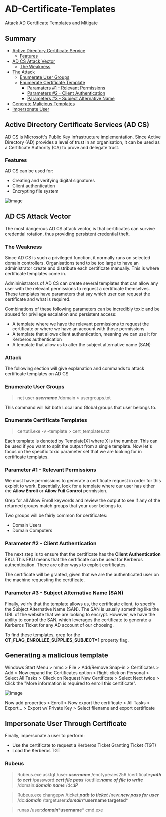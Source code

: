 # AD-Certificate-Templates
Attack AD Certificate Templates and Mitigate


## Summary
- [Active Directory Certificate Service](https://github.com/MalwareBen/AD-Certificate-Templates#active-directory-certificate-services-ad-cs)
  - [Features](https://github.com/MalwareBen/AD-Certificate-Templates#features)  
- [AD CS Attack Vector](https://github.com/MalwareBen/AD-Certificate-Templates#ad-cs-attack-vector)
  - [The Weakness](https://github.com/MalwareBen/AD-Certificate-Templates#the-weakness)
- [The Attack](https://github.com/MalwareBen/AD-Certificate-Templates#attack)
  - [Enumerate User Groups](https://github.com/MalwareBen/AD-Certificate-Templates#enumerate-user-groups) 
  - [Enumerate Certificate Template](https://github.com/MalwareBen/AD-Certificate-Templates#enumerate-certificate-templates)
    - [Paramaters #1 - Relevant Permissions](https://github.com/MalwareBen/AD-Certificate-Templates#parameter-1---relevant-permissions)
    - [Parameters #2 - Client Authentication](https://github.com/MalwareBen/AD-Certificate-Templates#parameter-2---client-authentication)
    - [Parameters #3 - Subject Alternative Name](https://github.com/MalwareBen/AD-Certificate-Templates#parameter-3---subject-alternative-name-san)
- [Generate Malicious Templates](https://github.com/MalwareBen/AD-Certificate-Templates#generating-a-malicious-template)
- [Impersonate User](https://github.com/MalwareBen/AD-Certificate-Templates#impersonate-user-through-certificate)



## Active Directory Certificate Services (AD CS)

AD CS is Microsoft's Public Key Infrastructure implementation. Since Active Directory (AD) provides a level of trust in an organisation, it can be used as a Certificate Authority (CA) to prove and delegate trust.

### Features
AD CS can be used for:
- Creating and verifying digital signatures
- Client authentication
- Encrypting file system

![image](https://user-images.githubusercontent.com/88256245/168492603-af3e8b8b-2069-485c-baee-d57fcfcf99e0.png)

## AD CS Attack Vector
The most dangerous AD CS attack vector, is that certificates can survive credential rotation, thus providing persistent credential theft.

### The Weakness
Since AD CS is such a privileged function, it normally runs on selected domain controllers. Organisations tend to be too large to have an administrator create and distribute each certificate manually. This is where certificate templates come in.

Admininistrators of AD CS can create several templates that can allow any user with the relevant permissions to request a certificate themselves. These templates have parameters that say which user can request the certificate and what is required.

Combinations of these following parameters can be incredibly toxic and be abused for privilege escalation and persistent access:
- A template where we have the relevant permissions to request the certificate or where we have an account with those permissions
- A template that allows client authentication, meaning we can use it for Kerberos authentication
- A template that allow us to alter the subject alternative name (SAN)

### Attack
The following section will give explanation and commands to attack certificate templates on AD CS

### Enumerate User Groups
> net user ***username*** /domain > usergroups.txt

This command will lsit both Local and Global groups that user belongs to.

### Enumerate Certificate Templates
> certutil.exe -v -template > cert_templates.txt

Each template is denoted by Template[X] where X is the number. This can be used if you want to split the output from a single template. Now let's focus on the specific toxic parameter set that we are looking for in certificate templates.

### Parameter #1 - Relevant Permissions
We must have permissions to generate a certificate request in order for this exploit to work. Essentially, look for a template where our user has either the **Allow Enroll** or **Allow Full Control** permission.

Grep for all Allow Enroll keywords and review the output to see if any of the returned groups match groups that your user belongs to.
  
Two groups will be fairly common for certificates:
- Domain Users
- Domain Computers 

### Parameter #2 - Client Authentication
  The next step is to ensure that the certificate has the **Client Authentication** EKU. This EKU means that the certificate can be used for Kerberos authentication. There are other ways to exploit certificates.
  
  The certificate will be granted, given that we are the authenticated user on the machine requesting the certificate.
  
### Parameter #3 - Subject Alternative Name (SAN)
  Finally, veirfy that the template allows us, the certificate client, to specify the Subject Alternative Name (SAN). The SAN is usually something like the URL of the website that we are looking to encrypt. However, we have the ability to control the SAN, which leverages the certificate to generate a Kerberos Ticket for any AD account of our choosing.
  
  To find these templates, grep for the **CT_FLAG_ENROLLEE_SUPPLIES_SUBJECT=1** property flag.
  
## Generating a malicious template
Windows Start Menu > mmc > File > Add/Remove Snap-in > Certificates > Add > Now expand the Certificates option > Right-click on Personal > Select All Tasks > Clieck on Request New Certificate > Select Next twice > Click the "More information is required to enroll this certificate".

  ![image](https://user-images.githubusercontent.com/88256245/168494586-3bfed49d-75f8-4931-abb6-f4a2c92b4b5b.png)
  
  Now add properties > Enroll > Now export the certificate > All Tasks > Export... > Export w/ Private Key > Select filename and export certificate
  
## Impersonate User Through Certificate
  Finally, impersonate a user to perform:
  - Use the certificate to request a Kerberos Ticket Granting Ticket (TGT)
  - Load the Kerberos TGT

  ### Rubeus
  > Rubeus.exe asktgt /user:***username*** /enctype:aes256 /certificate:***path to cert*** /password:***cert file pass*** /outfile:***name of file to write*** /domain:***domain name*** /dc:***IP***
  
  > Rubeus.exe changepw /ticket:***path to ticket*** /new:***new pass for user*** /dc:***domain*** /targetuser:***domain***\***username targeted***
  
  > runas /user:***domain***\***username*** cmd.exe
  
  
